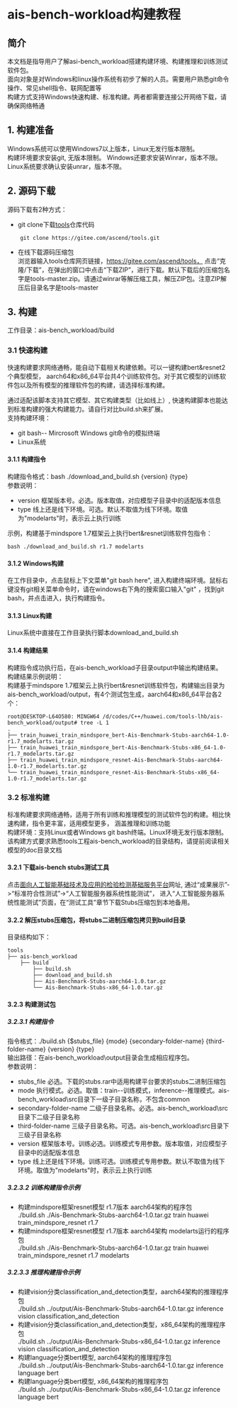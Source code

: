 # ais-bench-workload构建教程

## 简介
本文档是指导用户了解asi-bench_workload搭建构建环境、构建推理和训练测试软件包。  
面向对象是对Windows和linux操作系统有初步了解的人员。需要用户熟悉git命令操作、常见shell指令、联网配置等    
构建方式支持Windows快速构建、标准构建。两者都需要连接公开网络下载，请确保网络畅通  

## 1. 构建准备
Windows系统可以使用Windows7以上版本，Linux无发行版本限制。  
构建环境要求安装git, 无版本限制。 Windows还要求安装Winrar，版本不限。Linux系统要求确认安装unrar，版本不限。

## 2. 源码下载
源码下载有2种方式：  
+ git clone下载[tools](https://gitee.com/ascend/tools)仓库代码  
```
    git clone https://gitee.com/ascend/tools.git
```
+ 在线下载源码压缩包  
浏览器输入tools仓库网页链接，https://gitee.com/ascend/tools， 点击“克隆/下载”，在弹出的窗口中点击“下载ZIP”，进行下载。默认下载后的压缩包名字是tools-master.zip。请通过winrar等解压缩工具，解压ZIP包。注意ZIP解压后目录名字是tools-master      

## 3. 构建
工作目录：ais-bench_workload/build  
### 3.1 快速构建
快速构建要求网络通畅，能自动下载相关构建依赖。可以一键构建bert&resnet2个典型模型， aarch64和x86_64平台共4个训练软件包。对于其它模型的训练软件包以及所有模型的推理软件包的构建，请选择标准构建。

通过适配该脚本支持其它模型、其它构建类型（比如线上）, 快速构建脚本也能达到标准构建的强大构建能力。请自行对比build.sh来扩展。      
支持构建环境：

- git bash-- Mircrosoft Windows git命令的模拟终端
- Linux系统

#### 3.1.1 构建指令  

构建指令格式：bash ./download_and_build.sh {version} {type}  
参数说明：

+ version 框架版本号。必选。版本取值，对应模型子目录中的适配版本信息
+ type 线上还是线下环境。可选。默认不取值为线下环境。取值为"modelarts"时，表示云上执行训练

示例，构建基于mindspore 1.7框架云上执行bert&resnet训练软件包指令：

```
bash ./download_and_build.sh r1.7 modelarts
```

#### 3.1.2 Windows构建  

在工作目录中，点击鼠标上下文菜单"git bash here", 进入构建终端环境。鼠标右键没有git相关菜单命令时，请在windows右下角的搜索窗口输入"git" ，找到git  bash，并点击进入，执行构建指令。 

#### 3.1.3 Linux构建

Linux系统中直接在工作目录执行脚本download_and_build.sh

#### 3.1.4 构建结果  
构建指令成功执行后，在ais-bench_workload子目录output中输出构建结果。  
构建结果示例说明：  
构建基于mindspore 1.7框架云上执行bert&resnet训练软件包，构建输出目录为ais-bench_workload/output，有4个测试包生成，aarch64和x86_64平台各2个：

```
root@DESKTOP-L64O580: MINGW64 /d/codes/C++/huawei.com/tools-lhb/ais-bench_workload/output# tree -L 1
.
├── train_huawei_train_mindspore_bert-Ais-Benchmark-Stubs-aarch64-1.0-r1.7_modelarts.tar.gz
├── train_huawei_train_mindspore_bert-Ais-Benchmark-Stubs-x86_64-1.0-r1.7_modelarts.tar.gz
├── train_huawei_train_mindspore_resnet-Ais-Benchmark-Stubs-aarch64-1.0-r1.7_modelarts.tar.gz
└── train_huawei_train_mindspore_resnet-Ais-Benchmark-Stubs-x86_64-1.0-r1.7_modelarts.tar.gz
```

### 3.2 标准构建
标准构建要求网络通畅，适用于所有训练和推理模型的测试软件包的构建。相比快速构建，指令更丰富，适用模型更多， 涵盖推理和训练功能    
构建环境：支持Linux或者Windows git bash终端。Linux环境无发行版本限制。   
该构建方式要求熟悉tools工程ais-bench_workload的目录结构，请提前阅读相关模型的doc目录文档   

#### 3.2.1 下载ais-bench stubs测试工具
点击[面向人工智能基础技术及应用的检验检测基础服务平台](http://www.aipubservice.com/#/show/compliance/detail/127)网址, 通过“成果展示”->“标准符合性测试”->“人工智能服务器系统性能测试”， 进入“人工智能服务器系统性能测试”页面，在“测试工具”章节下载Stubs压缩包到本地备用。

#### 3.2.2 解压stubs压缩包，将stubs二进制压缩包拷贝到build目录
目录结构如下：
```
tools
├── ais-bench_workload
    ├── build
        ├── build.sh
        ├── download_and_build.sh
        ├── Ais-Benchmark-Stubs-aarch64-1.0.tar.gz
        └── Ais-Benchmark-Stubs-x86_64-1.0.tar.gz
```

#### 3.2.3 构建测试包

##### 3.2.3.1 构建指令
指令格式：./build.sh  {$stubs_file} {mode} {secondary-folder-name} {third-folder-name} {version} {type}  
输出路径：在ais-bench_workload\output目录会生成相应程序包。  
参数说明： 
+ stubs_file 必选。下载的stubs.rar中适用构建平台要求的stubs二进制压缩包 
+ mode 执行模式。必选。取值：train--训练模式，inference--推理模式。ais-bench_workload\src目录下一级子目录名称，不包含common 
+ secondary-folder-name 二级子目录名称。必选。ais-bench_workload\src目录下二级子目录名称
+ third-folder-name 三级子目录名称。可选。ais-bench_workload\src目录下三级子目录名称
+ version  框架版本号。训练必选。训练模式专用参数。版本取值，对应模型子目录中的适配版本信息
+ type 线上还是线下环境。训练可选。训练模式专用参数。默认不取值为线下环境。取值为"modelarts"时，表示云上执行训练
##### 3.2.3.2 训练构建指令示例
+ 构建mindspore框架resnet模型 r1.7版本 aarch64架构的程序包  
  ./build.sh  ./Ais-Benchmark-Stubs-aarch64-1.0.tar.gz train huawei train_mindspore_resnet r1.7
+ 构建mindspore框架resnet模型 r1.7版本 aarch64架构 modelarts运行的程序包  
  ./build.sh  ./Ais-Benchmark-Stubs-aarch64-1.0.tar.gz train huawei train_mindspore_resnet r1.7 modelarts

##### 3.2.3.3 推理构建指令示例
+ 构建vision分类classification_and_detection类型，aarch64架构的推理程序包  
  ./build.sh ../output/Ais-Benchmark-Stubs-aarch64-1.0.tar.gz inference vision classification_and_detection
+ 构建vision分类classification_and_detection类型，x86_64架构的推理程序包  
  ./build.sh ../output/Ais-Benchmark-Stubs-x86_64-1.0.tar.gz inference vision classification_and_detection
+ 构建language分类bert模型, aarch64架构的推理程序包  
  ./build.sh ../output/Ais-Benchmark-Stubs-aarch64-1.0.tar.gz inference language bert
+ 构建language分类bert模型, x86_64架构的推理程序包  
  ./build.sh ../output/Ais-Benchmark-Stubs-x86_64-1.0.tar.gz inference language bert



